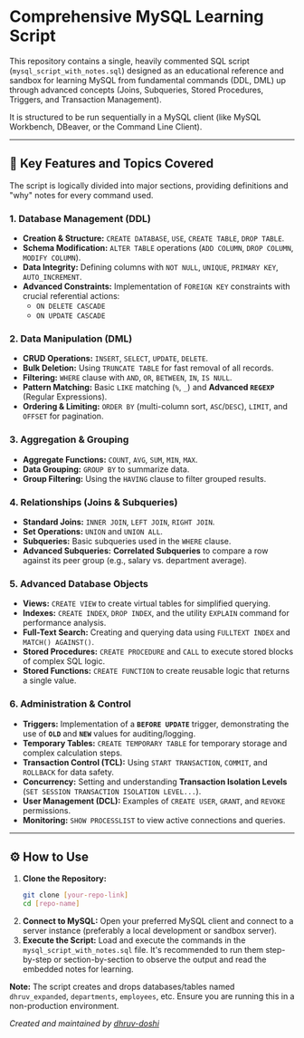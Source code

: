 # Comprehensive MySQL Learning Script

This repository contains a single, heavily commented SQL script (`mysql_script_with_notes.sql`) designed as an educational reference and sandbox for learning MySQL from fundamental commands (DDL, DML) up through advanced concepts (Joins, Subqueries, Stored Procedures, Triggers, and Transaction Management).

It is structured to be run sequentially in a MySQL client (like MySQL Workbench, DBeaver, or the Command Line Client).

---

## 🚀 Key Features and Topics Covered

The script is logically divided into major sections, providing definitions and "why" notes for every command used.

### 1. Database Management (DDL)
* **Creation & Structure:** `CREATE DATABASE`, `USE`, `CREATE TABLE`, `DROP TABLE`.
* **Schema Modification:** `ALTER TABLE` operations (`ADD COLUMN`, `DROP COLUMN`, `MODIFY COLUMN`).
* **Data Integrity:** Defining columns with `NOT NULL`, `UNIQUE`, `PRIMARY KEY`, `AUTO_INCREMENT`.
* **Advanced Constraints:** Implementation of `FOREIGN KEY` constraints with crucial referential actions:
    * `ON DELETE CASCADE`
    * `ON UPDATE CASCADE`

### 2. Data Manipulation (DML)
* **CRUD Operations:** `INSERT`, `SELECT`, `UPDATE`, `DELETE`.
* **Bulk Deletion:** Using `TRUNCATE TABLE` for fast removal of all records.
* **Filtering:** `WHERE` clause with `AND`, `OR`, `BETWEEN`, `IN`, `IS NULL`.
* **Pattern Matching:** Basic `LIKE` matching (`%`, `_`) and **Advanced `REGEXP`** (Regular Expressions).
* **Ordering & Limiting:** `ORDER BY` (multi-column sort, `ASC`/`DESC`), `LIMIT`, and `OFFSET` for pagination.

### 3. Aggregation & Grouping
* **Aggregate Functions:** `COUNT`, `AVG`, `SUM`, `MIN`, `MAX`.
* **Data Grouping:** `GROUP BY` to summarize data.
* **Group Filtering:** Using the `HAVING` clause to filter grouped results.

### 4. Relationships (Joins & Subqueries)
* **Standard Joins:** `INNER JOIN`, `LEFT JOIN`, `RIGHT JOIN`.
* **Set Operations:** `UNION` and `UNION ALL`.
* **Subqueries:** Basic subqueries used in the `WHERE` clause.
* **Advanced Subqueries:** **Correlated Subqueries** to compare a row against its peer group (e.g., salary vs. department average).

### 5. Advanced Database Objects
* **Views:** `CREATE VIEW` to create virtual tables for simplified querying.
* **Indexes:** `CREATE INDEX`, `DROP INDEX`, and the utility `EXPLAIN` command for performance analysis.
* **Full-Text Search:** Creating and querying data using `FULLTEXT INDEX` and `MATCH() AGAINST()`.
* **Stored Procedures:** `CREATE PROCEDURE` and `CALL` to execute stored blocks of complex SQL logic.
* **Stored Functions:** `CREATE FUNCTION` to create reusable logic that returns a single value.

### 6. Administration & Control
* **Triggers:** Implementation of a **`BEFORE UPDATE`** trigger, demonstrating the use of **`OLD`** and **`NEW`** values for auditing/logging.
* **Temporary Tables:** `CREATE TEMPORARY TABLE` for temporary storage and complex calculation steps.
* **Transaction Control (TCL):** Using `START TRANSACTION`, `COMMIT`, and `ROLLBACK` for data safety.
* **Concurrency:** Setting and understanding **Transaction Isolation Levels** (`SET SESSION TRANSACTION ISOLATION LEVEL...`).
* **User Management (DCL):** Examples of `CREATE USER`, `GRANT`, and `REVOKE` permissions.
* **Monitoring:** `SHOW PROCESSLIST` to view active connections and queries.

---

## ⚙️ How to Use

1.  **Clone the Repository:**
    ```bash
    git clone [your-repo-link]
    cd [repo-name]
    ```
2.  **Connect to MySQL:**
    Open your preferred MySQL client and connect to a server instance (preferably a local development or sandbox server).
3.  **Execute the Script:**
    Load and execute the commands in the `mysql_script_with_notes.sql` file. It's recommended to run them step-by-step or section-by-section to observe the output and read the embedded notes for learning.

**Note:** The script creates and drops databases/tables named `dhruv_expanded`, `departments`, `employees`, etc. Ensure you are running this in a non-production environment.

 *Created and maintained by [dhruv-doshi](https://github.com/dhruv-dosh)*
